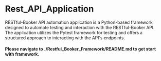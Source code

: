 # Rest_API_Application
RESTful-Booker API automation application is a Python-based framework designed to automate testing and interaction with the RESTful-Booker API. The application utilizes the Pytest framework for testing and offers a structured approach to interacting with the API's endpoints.

#### Please navigate to ./Restful_Booker_Framework/README.md to get start with framework.
